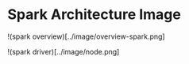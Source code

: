 # Spark Architecture Image 

!(spark overview)[../image/overview-spark.png]


!(spark driver)[../image/node.png]
